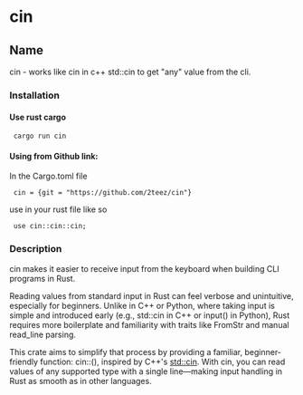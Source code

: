 # cin

## Name
cin - works like cin in c++ std::cin to get "any" value from the cli.

### Installation

#### Use rust cargo

  ```
   cargo run cin
  ```

  #### Using from Github link:
 In the Cargo.toml file
 ```
  cin = {git = "https://github.com/2teez/cin"}
 ```

 use in your rust file like so
 ```
  use cin::cin::cin;
 ```

 ### Description
 cin makes it easier to receive input from the keyboard when building CLI programs in Rust.

 Reading values from standard input in Rust can feel verbose and unintuitive, especially for beginners. Unlike in C++ or Python, where taking input is simple and introduced early (e.g., std::cin in C++ or input() in Python), Rust requires more boilerplate and familiarity with traits like FromStr and manual read_line parsing.

 This crate aims to simplify that process by providing a familiar, beginner-friendly function: cin::<T>(), inspired by C++'s [std::cin](https://en.cppreference.com/w/cpp/io/cin.html). With cin, you can read values of any supported type with a single line—making input handling in Rust as smooth as in other languages.
